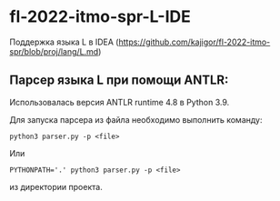# fl-2022-itmo-spr-L-IDE
Поддержка языка L в IDEA (https://github.com/kajigor/fl-2022-itmo-spr/blob/proj/lang/L.md)

## Парсер языка L при помощи ANTLR:

Использовалась версия ANTLR runtime 4.8 в Python 3.9.

Для запуска парсера из файла необходимо выполнить команду:

```
python3 parser.py -p <file>
```
Или

```PYTHONPATH='.' python3 parser.py -p <file>```

из директории проекта.
